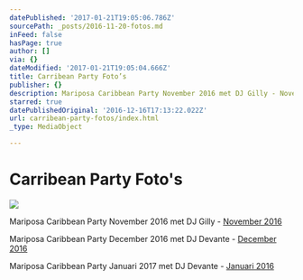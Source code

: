 ```yaml
---
datePublished: '2017-01-21T19:05:06.786Z'
sourcePath: _posts/2016-11-20-fotos.md
inFeed: false
hasPage: true
author: []
via: {}
dateModified: '2017-01-21T19:05:04.666Z'
title: Carribean Party Foto’s
publisher: {}
description: Mariposa Caribbean Party November 2016 met DJ Gilly - November 2016
starred: true
datePublishedOriginal: '2016-12-16T17:13:22.022Z'
url: carribean-party-fotos/index.html
_type: MediaObject

---
```

# Carribean Party Foto's
![](https://the-grid-user-content.s3-us-west-2.amazonaws.com/c91232f0-b2b0-41a5-8688-e2cb761ff3eb.jpg)

Mariposa Caribbean Party November 2016 met DJ Gilly - [November 2016][0]

Mariposa Caribbean Party December 2016 met DJ Devante - [December 2016][1]

Mariposa Caribbean Party Januari 2017 met DJ Devante - [Januari 2016][2]

[0]: http://dansschoolmariposa.tk/112016a/ "Foto's november"
[1]: http://dansschoolmariposa.tk/122016/ "Foto's Carribean Party December"
[2]: http://dansschoolmariposa.tk/012017/ "Foto's Carribean Party Januari 2017"